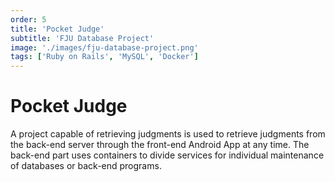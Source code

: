 ```yaml
---
order: 5
title: 'Pocket Judge'
subtitle: 'FJU Database Project'
image: './images/fju-database-project.png'
tags: ['Ruby on Rails', 'MySQL', 'Docker']
---
```


# Pocket Judge

A project capable of retrieving judgments is used to retrieve judgments from the back-end server through the front-end Android App at any time. The back-end part uses containers to divide services for individual maintenance of databases or back-end programs.

